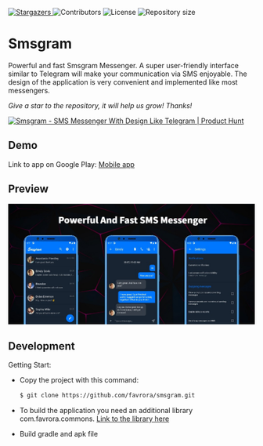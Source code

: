 <p align="left">
    <a href="https://github.com/favrora/Avatar-Maker/stargazers">
      <img alt="Stargazers" src="https://img.shields.io/github/stars/favrora/smsgram?color=blue">
    </a>
    <img alt="Contributors" src="https://img.shields.io/github/contributors/favrora/smsgram?color=blue">
    <img alt="License" src="https://img.shields.io/github/license/favrora/smsgram?color=blue">
    <img alt="Repository size" src="https://img.shields.io/github/repo-size/favrora/smsgram?color=blue">
</p>

# Smsgram

Powerful and fast Smsgram Messenger. A super user-friendly interface similar to Telegram will make your communication via SMS enjoyable. The design of the application is very convenient and implemented like most messengers.

*Give a star to the repository, it will help us grow! Thanks!*

<a href="https://www.producthunt.com/posts/smsgram-1?utm_source=badge-featured&utm_medium=badge&utm_souce=badge-smsgram&#0045;1" target="_blank"><img src="https://api.producthunt.com/widgets/embed-image/v1/featured.svg?post_id=372342&theme=dark" alt="Smsgram - SMS&#0032;Messenger&#0032;With&#0032;Design&#0032;Like&#0032;Telegram | Product Hunt" style="width: 250px; height: 54px;" width="250" height="54" /></a>

## Demo

Link to app on Google Play: [Mobile app](https://play.google.com/store/apps/details?id=com.favrora.avatar)

## Preview

<img src="graphics/big.jpg" width="800px">

## Development

Getting Start:
* Copy the project with this command:

    ```sh
    $ git clone https://github.com/favrora/smsgram.git
    ```

* To build the application you need an additional library com.favrora.commons. [Link to the library here](https://github.com/favrora/SMS-commons)
* Build gradle and apk file


